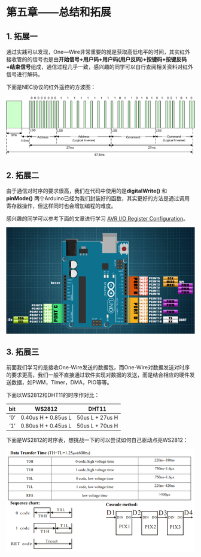 # 第五章——总结和拓展

## 1. 拓展一

通过实践可以发现，One—Wire非常重要的就是获取高低电平的时间，其实红外接收管的的信号也是由**开始信号+用户码+用户码(用户反码)+按键码+按键反码+结束信号**组成，通信过程几乎一致，感兴趣的同学可以自行查阅相关资料对红外信号进行解码。

下面是NEC协议的红外遥控的方波图：

![红外遥控方波图](../../../../images/通信专题/串行通信/One-Wire/3.1.5-1.png)

## 2. 拓展二

由于通信对时序的要求很高，我们在代码中使用的是**digitalWrite()** 和 **pinMode()** 两个Arduino已经为我们封装好的函数，其实更好的方法是通过调用寄存器操作，但这样同时也会增加编程的难度。

感兴趣的同学可以参考下面的文章进行学习 [AVR I/O Register Configuration](https://exploreembedded.com/wiki/AVR_I/O_Register_Configuration)。

![](../../../../images/通信专题/串行通信/One-Wire/3.1.5-2.png)

## 3. 拓展三

前面我们学习的是接收One-Wire发送的数据包，而One-Wire对数据发送对时序的要求更高，我们一般不直接通过软件实现对数据的发送，而是结合相应的硬件发送数据，如PWM，Timer，DMA，PIO等等。

下面以WS2812和DHT11的时序作对比：

|  bit  |       WS2812        |      DHT11      |
| :---: | :-----------------: | :-------------: |
|  ‘0’  | 0.40us H + 0.85us L | 50us L + 27us H |
|  ‘1’  | 0.80us H + 0.45us L | 50us L + 70us H |

下面是WS2812的时序表，想挑战一下的可以尝试如何自己驱动点亮WS2812：

![](../../../../images/通信专题/串行通信/One-Wire/3.1.5-3.png)
